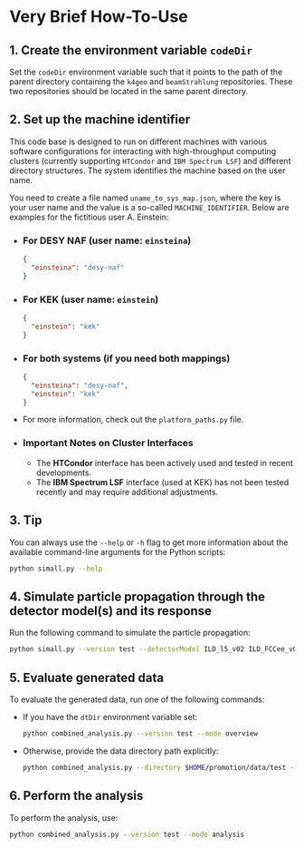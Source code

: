 # Very Brief How-To-Use

## 1. Create the environment variable `codeDir`

Set the `codeDir` environment variable such that it points to the path of the parent directory containing the `k4geo` and `beamStrahlung` repositories. These two repositories should be located in the same parent directory.

## 2. Set up the machine identifier

This code base is designed to run on different machines with various software configurations for interacting with high-throughput computing clusters (currently supporting `HTCondor` and `IBM Spectrum LSF`) and different directory structures. The system identifies the machine based on the user name.

You need to create a file named `uname_to_sys_map.json`, where the key is your user name and the value is a so-called `MACHINE_IDENTIFIER`. Below are examples for the fictitious user A. Einstein:

- ### For DESY NAF (user name: `einsteina`)

  ```json
  {
    "einsteina": "desy-naf"
  }
  ```

- ### For KEK (user name: `einstein`)

  ```json
  {
    "einstein": "kek"
  }
  ```

- ### For both systems (if you need both mappings)

  ```json
  {
    "einsteina": "desy-naf",
    "einstein": "kek"
  }
  ```

- For more information, check out the `platform_paths.py` file.

- ### Important Notes on Cluster Interfaces

  - The **HTCondor** interface has been actively used and tested in recent developments.
  - The **IBM Spectrum LSF** interface (used at KEK) has not been tested recently and may require additional adjustments.

## 3. Tip

You can always use the `--help` or `-h` flag to get more information about the available command-line arguments for the Python scripts:

```bash
python simall.py --help
```

## 4. Simulate particle propagation through the detector model(s) and its response

Run the following command to simulate the particle propagation:

```bash
python simall.py --version test --detectorModel ILD_l5_v02 ILD_FCCee_v01 --scenario FCC240 FCC091 ILC250
```

## 5. Evaluate generated data

To evaluate the generated data, run one of the following commands:

- If you have the `dtDir` environment variable set:

  ```bash
  python combined_analysis.py --version test --mode overview
  ```

- Otherwise, provide the data directory path explicitly:

  ```bash
  python combined_analysis.py --directory $HOME/promotion/data/test --mode overview
  ```

## 6. Perform the analysis

To perform the analysis, use:

```bash
python combined_analysis.py --version test --mode analysis
```
